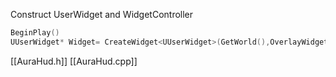 Construct UserWidget and WidgetController

```C++
BeginPlay()
UUserWidget* Widget= CreateWidget<UUserWidget>(GetWorld(),OverlayWidgetClass);
```
[[AuraHud.h]]
[[AuraHud.cpp]]